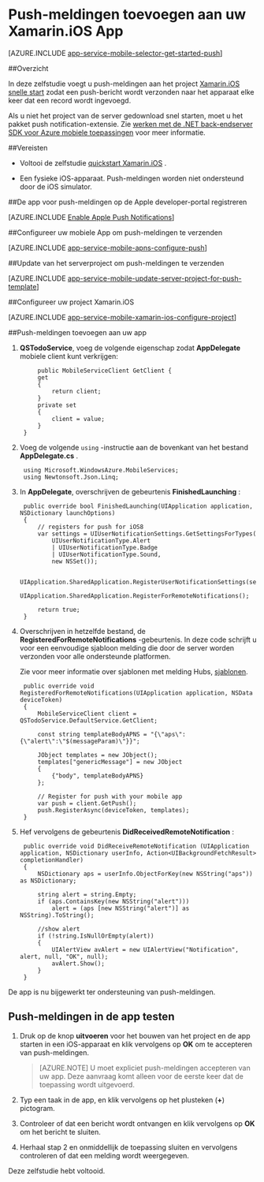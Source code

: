 <properties
    pageTitle="Push-meldingen toevoegen aan uw Xamarin.iOS app met Azure App-Service"
    description="Informatie over het gebruik van App-Service Azure push-meldingen verzenden naar uw app Xamarin.iOS"
    services="app-service\mobile"
    documentationCenter="xamarin"
    authors="ysxu"
    manager="dwrede"
    editor=""/>

<tags
    ms.service="app-service-mobile"
    ms.workload="mobile"
    ms.tgt_pltfrm="mobile-xamarin-ios"
    ms.devlang="dotnet"
    ms.topic="article"
    ms.date="10/12/2016"
    ms.author="yuaxu"/>

# <a name="add-push-notifications-to-your-xamarinios-app"></a>Push-meldingen toevoegen aan uw Xamarin.iOS App

[AZURE.INCLUDE [app-service-mobile-selector-get-started-push](../../includes/app-service-mobile-selector-get-started-push.md)]

##<a name="overview"></a>Overzicht

In deze zelfstudie voegt u push-meldingen aan het project [Xamarin.iOS snelle start](app-service-mobile-xamarin-ios-get-started.md) zodat een push-bericht wordt verzonden naar het apparaat elke keer dat een record wordt ingevoegd.

Als u niet het project van de server gedownload snel starten, moet u het pakket push notification-extensie. Zie [werken met de .NET back-endserver SDK voor Azure mobiele toepassingen](app-service-mobile-dotnet-backend-how-to-use-server-sdk.md) voor meer informatie.

##<a name="prerequisites"></a>Vereisten

* Voltooi de zelfstudie [quickstart Xamarin.iOS](app-service-mobile-xamarin-ios-get-started.md) .

* Een fysieke iOS-apparaat. Push-meldingen worden niet ondersteund door de iOS simulator.

##<a name="register-the-app-for-push-notifications-on-apples-developer-portal"></a>De app voor push-meldingen op de Apple developer-portal registreren

[AZURE.INCLUDE [Enable Apple Push Notifications](../../includes/enable-apple-push-notifications.md)]

##<a name="configure-your-mobile-app-to-send-push-notifications"></a>Configureer uw mobiele App om push-meldingen te verzenden

[AZURE.INCLUDE [app-service-mobile-apns-configure-push](../../includes/app-service-mobile-apns-configure-push.md)]

##<a name="update-the-server-project-to-send-push-notifications"></a>Update van het serverproject om push-meldingen te verzenden

[AZURE.INCLUDE [app-service-mobile-update-server-project-for-push-template](../../includes/app-service-mobile-update-server-project-for-push-template.md)]

##<a name="configure-your-xamarinios-project"></a>Configureer uw project Xamarin.iOS

[AZURE.INCLUDE [app-service-mobile-xamarin-ios-configure-project](../../includes/app-service-mobile-xamarin-ios-configure-project.md)]

##<a name="add-push-notifications-to-your-app"></a>Push-meldingen toevoegen aan uw app

1. **QSTodoService**, voeg de volgende eigenschap zodat **AppDelegate** mobiele client kunt verkrijgen:

            public MobileServiceClient GetClient {
            get
            {
                return client;
            }
            private set
            {
                client = value;
            }
        }

1. Voeg de volgende `using` -instructie aan de bovenkant van het bestand **AppDelegate.cs** .

        using Microsoft.WindowsAzure.MobileServices;
        using Newtonsoft.Json.Linq;

2. In **AppDelegate**, overschrijven de gebeurtenis **FinishedLaunching** :

        public override bool FinishedLaunching(UIApplication application, NSDictionary launchOptions)
        {
            // registers for push for iOS8
            var settings = UIUserNotificationSettings.GetSettingsForTypes(
                UIUserNotificationType.Alert
                | UIUserNotificationType.Badge
                | UIUserNotificationType.Sound,
                new NSSet());

            UIApplication.SharedApplication.RegisterUserNotificationSettings(settings);
            UIApplication.SharedApplication.RegisterForRemoteNotifications();

            return true;
        }

3. Overschrijven in hetzelfde bestand, de **RegisteredForRemoteNotifications** -gebeurtenis. In deze code schrijft u voor een eenvoudige sjabloon melding die door de server worden verzonden voor alle ondersteunde platformen.

    Zie voor meer informatie over sjablonen met melding Hubs, [sjablonen](../notification-hubs/notification-hubs-templates-cross-platform-push-messages.md).


        public override void RegisteredForRemoteNotifications(UIApplication application, NSData deviceToken)
        {
            MobileServiceClient client = QSTodoService.DefaultService.GetClient;

            const string templateBodyAPNS = "{\"aps\":{\"alert\":\"$(messageParam)\"}}";

            JObject templates = new JObject();
            templates["genericMessage"] = new JObject
            {
                {"body", templateBodyAPNS}
            };

            // Register for push with your mobile app
            var push = client.GetPush();
            push.RegisterAsync(deviceToken, templates);
        }


4. Hef vervolgens de gebeurtenis **DidReceivedRemoteNotification** :

        public override void DidReceiveRemoteNotification (UIApplication application, NSDictionary userInfo, Action<UIBackgroundFetchResult> completionHandler)
        {
            NSDictionary aps = userInfo.ObjectForKey(new NSString("aps")) as NSDictionary;

            string alert = string.Empty;
            if (aps.ContainsKey(new NSString("alert")))
                alert = (aps [new NSString("alert")] as NSString).ToString();

            //show alert
            if (!string.IsNullOrEmpty(alert))
            {
                UIAlertView avAlert = new UIAlertView("Notification", alert, null, "OK", null);
                avAlert.Show();
            }
        }

De app is nu bijgewerkt ter ondersteuning van push-meldingen.

## <a name="test"></a>Push-meldingen in de app testen

1. Druk op de knop **uitvoeren** voor het bouwen van het project en de app starten in een iOS-apparaat en klik vervolgens op **OK** om te accepteren van push-meldingen.

    > [AZURE.NOTE] U moet expliciet push-meldingen accepteren van uw app. Deze aanvraag komt alleen voor de eerste keer dat de toepassing wordt uitgevoerd.

2. Typ een taak in de app, en klik vervolgens op het plusteken (**+**) pictogram.

3. Controleer of dat een bericht wordt ontvangen en klik vervolgens op **OK** om het bericht te sluiten.

4. Herhaal stap 2 en onmiddellijk de toepassing sluiten en vervolgens controleren of dat een melding wordt weergegeven.

Deze zelfstudie hebt voltooid.

<!-- Images. -->

<!-- URLs. -->



